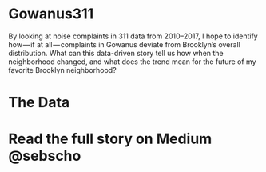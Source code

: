 # Gowanus311
By looking at noise complaints in 311 data from 2010–2017, I hope to identify how — if at all — complaints in Gowanus deviate from Brooklyn’s overall distribution. What can this data-driven story tell us how when the neighborhood changed, and what does the trend mean for the future of my favorite Brooklyn neighborhood?

# The Data

# Read the full story on Medium @sebscho
